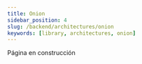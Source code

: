 ```yaml
---
title: Onion
sidebar_position: 4
slug: /backend/architectures/onion
keywords: [library, architectures, onion]
---
```


Página en construcción
